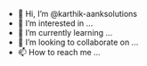 - 👋 Hi, I’m @karthik-aanksolutions
- 👀 I’m interested in ...
- 🌱 I’m currently learning ...
- 💞️ I’m looking to collaborate on ...
- 📫 How to reach me ...

<!---
karthik-aanksolutions/karthik-aanksolutions is a ✨ special ✨ repository because its `README.md` (this file) appears on your GitHub profile.
You can click the Preview link to take a look at your changes.
--->

